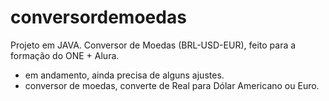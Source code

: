 # conversordemoedas
Projeto em JAVA. Conversor de Moedas (BRL-USD-EUR), feito para a formação do ONE + Alura. 
- em andamento, ainda precisa de alguns ajustes.
- conversor de moedas, converte de Real para Dólar Americano ou Euro.
